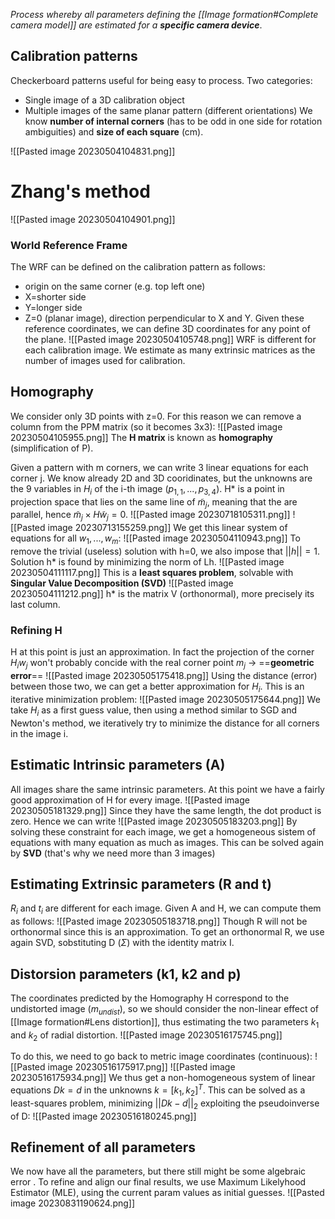_Process whereby all parameters defining the [[Image formation#Complete camera model]] are estimated for a **specific camera device**_.

## Calibration patterns
Checkerboard patterns useful for being easy to process.
Two categories:
- Single image of a 3D calibration object
- Multiple images of the same planar pattern (different orientations)
We know **number of internal corners** (has to be odd in one side for rotation ambiguities) and **size of each square** (cm).

![[Pasted image 20230504104831.png]]

# Zhang's method
![[Pasted image 20230504104901.png]]
### World Reference Frame
The WRF can be defined on the calibration pattern as follows:
- origin on the same corner (e.g. top left one)
- X=shorter side
- Y=longer side
- Z=0 (planar image), direction perpendicular to X and Y.
Given these reference coordinates, we can define 3D coordinates for any point of the plane.
![[Pasted image 20230504105748.png]]
WRF is different for each calibration image. We estimate as many extrinsic matrices as the number of images used for calibration.

## Homography
We consider only 3D points with z=0. For this reason we can remove a column from the PPM matrix (so it becomes 3x3):
![[Pasted image 20230504105955.png]]
The **H matrix** is known as **homography** (simplification of P).

Given a pattern with m corners, we can write 3 linear equations for each corner j.
We know already 2D and 3D cooridinates, but the unknowns are the 9 variables in $H_{i}$ of the i-th image $(p_{1,1}, ... , p_{3,4})$.
H* is a point in projection space that lies on the same line of $\tilde m_j$, meaning that the are parallel, hence $\tilde m_{j}\times H\tilde w_j=0$. 
![[Pasted image 20230718105311.png]]
![[Pasted image 20230713155259.png]]
We get this linear system of equations for all $w_1, ..., w_m$:
![[Pasted image 20230504110943.png]]
To remove the trivial (useless) solution with h=0, we also impose that $||h||=1$.
Solution h* is found by minimizing the norm of Lh. 
![[Pasted image 20230504111117.png]]
This is a **least squares problem**, solvable with **Singular Value Decomposition (SVD)**
![[Pasted image 20230504111212.png]]
h* is the matrix V (orthonormal), more precisely its last column.

### Refining H 
H at this point is just an approximation. In fact the projection of the corner $H_{i}w_{j}$ won't probably concide with the real corner point $m_{j}$ -> ==**geometric error**==
![[Pasted image 20230505175418.png]]
Using the distance (error) between those two, we can get a better approximation for $H_{i}$.
This is an iterative minimization problem:
![[Pasted image 20230505175644.png]]
We take $H_{i}$ as a first guess value, then using a method similar to SGD and Newton's method, we iteratively try to minimize the distance for all corners in the image i.

## Estimatic Intrinsic parameters (A)
All images share the same intrinsic parameters.
At this point we have a fairly good approximation of H for every image.
![[Pasted image 20230505181329.png]]
Since they have the same length, the dot product is zero. Hence we can write
![[Pasted image 20230505183203.png]]
By solving these constraint for each image, we get a homogeneous sistem of equations with many equation as much as images.
This can be solved again by **SVD** (that's why we need more than 3 images)

## Estimating Extrinsic parameters (R and t)
$R_{i}$ and $t_{i}$ are different for each image. Given A and H, we can compute them as follows:
![[Pasted image 20230505183718.png]]
Though R will not be orthonormal since this is an approximation.
To get an orthonormal R, we use again SVD, sobstituting D ($\Sigma$) with the identity matrix I.

## Distorsion parameters (k1, k2 and p)
The coordinates predicted by the Homography H correspond to the undistorted image ($m_{undist})$, so we should consider the non-linear effect of [[Image formation#Lens distortion]], thus estimating the two parameters $k_{1}$ and $k_{2}$ of radial distortion.
![[Pasted image 20230516175745.png]]

To do this, we need to go back to metric image coordinates (continuous):
![[Pasted image 20230516175917.png]]
![[Pasted image 20230516175934.png]]
We thus get a non-homogeneous system of linear equations $Dk=d$ in the unknowns $k=[k_{1},k_{2}]^{T}$. This can be solved as a least-squares problem, minimizing $||Dk-d||_{2}$ exploiting the pseudoinverse of D:
![[Pasted image 20230516180245.png]]

## Refinement of all parameters
We now have all the parameters, but there still might be some algebraic error .
To refine and align our final results, we use Maximum Likelyhood Estimator (MLE), using the current param values as initial guesses.
![[Pasted image 20230831190624.png]]